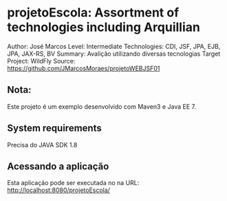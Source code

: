 projetoEscola: Assortment of technologies including Arquillian
========================
Author: José Marcos
Level: Intermediate
Technologies: CDI, JSF, JPA, EJB, JPA, JAX-RS, BV
Summary: Avalição utilizando diversas tecnologias
Target Project: WildFly
Source: <https://github.com/JMarcosMoraes/projetoWEBJSF01>

Nota:
-----------

Este projeto é um exemplo desenvolvido com Maven3 e Java EE 7.


System requirements
-------------------

Precisa do JAVA SDK 1.8

Acessando a aplicação 
---------------------

Esta aplicação pode ser executada no na URL: <http://localhost:8080/projetoEscola/>

